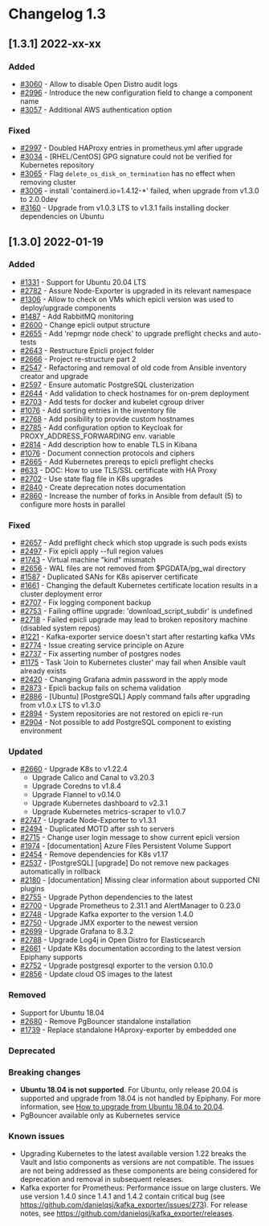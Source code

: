 # Changelog 1.3

## [1.3.1] 2022-xx-xx

### Added

- [#3060](https://github.com/epiphany-platform/epiphany/issues/3060) - Allow to disable Open Distro audit logs
- [#2996](https://github.com/epiphany-platform/epiphany/issues/2996) - Introduce the new configuration field to change a component name
- [#3057](https://github.com/epiphany-platform/epiphany/issues/3057) - Additional AWS authentication option

### Fixed

- [#2997](https://github.com/epiphany-platform/epiphany/issues/2997) - Doubled HAProxy entries in prometheus.yml after upgrade
- [#3034](https://github.com/epiphany-platform/epiphany/issues/3034) - [RHEL/CentOS] GPG signature could not be verified for Kubernetes repository
- [#3065](https://github.com/epiphany-platform/epiphany/issues/3065) - Flag `delete_os_disk_on_termination` has no effect when removing cluster
- [#3006](https://github.com/epiphany-platform/epiphany/issues/3006) - install 'containerd.io=1.4.12-*' failed, when upgrade from v1.3.0 to 2.0.0dev
- [#3160](https://github.com/epiphany-platform/epiphany/issues/3160) - Upgrade from v1.0.3 LTS to v1.3.1 fails installing docker dependencies on Ubuntu

## [1.3.0] 2022-01-19

### Added

- [#1331](https://github.com/epiphany-platform/epiphany/issues/1331) - Support for Ubuntu 20.04 LTS
- [#2782](https://github.com/epiphany-platform/epiphany/issues/2782) - Assure Node-Exporter is upgraded in its relevant namespace
- [#1306](https://github.com/epiphany-platform/epiphany/issues/1306) - Allow to check on VMs which epicli version was used to deploy/upgrade components
- [#1487](https://github.com/epiphany-platform/epiphany/issues/1487) - Add RabbitMQ monitoring
- [#2600](https://github.com/epiphany-platform/epiphany/issues/2600) - Change epicli output structure
- [#2655](https://github.com/epiphany-platform/epiphany/issues/2655) - Add 'repmgr node check' to upgrade preflight checks and auto-tests
- [#2643](https://github.com/epiphany-platform/epiphany/issues/2643) - Restructure Epicli project folder
- [#2666](https://github.com/epiphany-platform/epiphany/issues/2666) - Project re-structure part 2
- [#2547](https://github.com/epiphany-platform/epiphany/issues/2547) - Refactoring and removal of old code from Ansible inventory creator and upgrade
- [#2597](https://github.com/epiphany-platform/epiphany/issues/2597) - Ensure automatic PostgreSQL clusterization
- [#2644](https://github.com/epiphany-platform/epiphany/issues/2644) - Add validation to check hostnames for on-prem deployment
- [#2703](https://github.com/epiphany-platform/epiphany/issues/2703) - Add tests for docker and kubelet cgroup driver
- [#1076](https://github.com/epiphany-platform/epiphany/issues/1076) - Add sorting entries in the inventory file
- [#2768](https://github.com/epiphany-platform/epiphany/issues/2768) - Add posibility to provide custom hostnames
- [#2785](https://github.com/epiphany-platform/epiphany/issues/2785) - Add configuration option to Keycloak for PROXY_ADDRESS_FORWARDING env. variable
- [#2814](https://github.com/epiphany-platform/epiphany/issues/2814) - Add description how to enable TLS in Kibana
- [#1076](https://github.com/epiphany-platform/epiphany/issues/2595) - Document connection protocols and ciphers
- [#2665](https://github.com/epiphany-platform/epiphany/issues/2665) - Add Kubernetes prereqs to epicli preflight checks
- [#633](https://github.com/epiphany-platform/epiphany/issues/633) - DOC: How to use TLS/SSL certificate with HA Proxy
- [#2702](https://github.com/epiphany-platform/epiphany/issues/2702) - Use state flag file in K8s upgrades
- [#2840](https://github.com/epiphany-platform/epiphany/issues/2840) - Create deprecation notes documentation
- [#2860](https://github.com/epiphany-platform/epiphany/issues/2860) - Increase the number of forks in Ansible from default (5) to configure more hosts in parallel

### Fixed

- [#2657](https://github.com/epiphany-platform/epiphany/issues/2657) - Add preflight check which stop upgrade is such pods exists
- [#2497](https://github.com/epiphany-platform/epiphany/issues/2497) - Fix epicli apply --full region values
- [#1743](https://github.com/epiphany-platform/epiphany/issues/1743) - Virtual machine "kind" mismatch
- [#2656](https://github.com/epiphany-platform/epiphany/issues/2656) - WAL files are not removed from $PGDATA/pg_wal directory
- [#1587](https://github.com/epiphany-platform/epiphany/issues/1587) - Duplicated SANs for K8s apiserver certificate
- [#1661](https://github.com/epiphany-platform/epiphany/issues/1661) - Changing the default Kubernetes certificate location results in a cluster deployment error
- [#2707](https://github.com/epiphany-platform/epiphany/issues/2707) - Fix logging component backup
- [#2753](https://github.com/epiphany-platform/epiphany/issues/2753) - Failing offline upgrade: 'download_script_subdir' is undefined
- [#2718](https://github.com/epiphany-platform/epiphany/issues/2718) - Failed epicli upgrade may lead to broken repository machine (disabled system repos)
- [#1221](https://github.com/epiphany-platform/epiphany/issues/1221) - Kafka-exporter service doesn't start after restarting kafka VMs
- [#2774](https://github.com/epiphany-platform/epiphany/issues/2774) - Issue creating service principle on Azure
- [#2737](https://github.com/epiphany-platform/epiphany/issues/2737) - Fix asserting number of postgres nodes
- [#1175](https://github.com/epiphany-platform/epiphany/issues/1175) - Task 'Join to Kubernetes cluster' may fail when Ansible vault already exists
- [#2420](https://github.com/epiphany-platform/epiphany/issues/2420) - Changing Grafana admin password in the apply mode
- [#2873](https://github.com/epiphany-platform/epiphany/issues/2873) - Epicli backup fails on schema validation
- [#2886](https://github.com/epiphany-platform/epiphany/issues/2886) - [Ubuntu] [PostgreSQL] Apply command fails after upgrading from v1.0.x LTS to v1.3.0
- [#2894](https://github.com/epiphany-platform/epiphany/issues/2894) - System repositories are not restored on epicli re-run
- [#2904](https://github.com/epiphany-platform/epiphany/issues/2904) - Not possible to add PostgreSQL component to existing environment

### Updated

- [#2660](https://github.com/epiphany-platform/epiphany/issues/2660) - Upgrade K8s to v1.22.4
  - Upgrade Calico and Canal to v3.20.3
  - Upgrade Coredns to v1.8.4
  - Upgrade Flannel to v0.14.0
  - Upgrade Kubernetes dashboard to v2.3.1
  - Upgrade Kubernetes metrics-scraper to v1.0.7
- [#2747](https://github.com/epiphany-platform/epiphany/issues/2747) - Upgrade Node-Exporter to v1.3.1
- [#2494](https://github.com/epiphany-platform/epiphany/issues/2494) - Duplicated MOTD after ssh to servers
- [#2715](https://github.com/epiphany-platform/epiphany/issues/2715) - Change user login message to show current epicli version
- [#1974](https://github.com/epiphany-platform/epiphany/issues/1974) - [documentation] Azure Files Persistent Volume Support
- [#2454](https://github.com/epiphany-platform/epiphany/issues/2454) - Remove dependencies for K8s v1.17
- [#2537](https://github.com/epiphany-platform/epiphany/issues/2537) - [PostgreSQL] [upgrade] Do not remove new packages automatically in rollback
- [#2180](https://github.com/epiphany-platform/epiphany/issues/2180) - [documentation] Missing clear information about supported CNI plugins
- [#2755](https://github.com/epiphany-platform/epiphany/issues/2755) - Upgrade Python dependencies to the latest
- [#2700](https://github.com/epiphany-platform/epiphany/issues/2700) - Upgrade Prometheus to 2.31.1 and AlertManager to 0.23.0
- [#2748](https://github.com/epiphany-platform/epiphany/issues/2748) - Upgrade Kafka exporter to the version 1.4.0
- [#2750](https://github.com/epiphany-platform/epiphany/issues/2750) - Upgrade JMX exporter to the newest version
- [#2699](https://github.com/epiphany-platform/epiphany/issues/2699) - Upgrade Grafana to 8.3.2
- [#2788](https://github.com/epiphany-platform/epiphany/issues/2788) - Upgrade Log4j in Open Distro for Elasticsearch
- [#2661](https://github.com/epiphany-platform/epiphany/issues/2661) - Update K8s documentation according to the latest version Epiphany supports
- [#2752](https://github.com/epiphany-platform/epiphany/issues/2752) - Upgrade postgresql exporter to the version 0.10.0
- [#2856](https://github.com/epiphany-platform/epiphany/issues/2856) - Update cloud OS images to the latest

### Removed

- Support for Ubuntu 18.04
- [#2680](https://github.com/epiphany-platform/epiphany/issues/2680) - Remove PgBouncer standalone installation
- [#1739](https://github.com/epiphany-platform/epiphany/issues/1739) - Replace standalone HAproxy-exporter by embedded one

### Deprecated

### Breaking changes

- **Ubuntu 18.04 is not supported**. For Ubuntu, only release 20.04 is supported and upgrade from 18.04 is not handled by Epiphany.
For more information, see [How to upgrade from Ubuntu 18.04 to 20.04](../home/howto/OS_UPGRADE.md#how-to-upgrade-from-ubuntu-1804-to-2004).
- PgBouncer available only as Kubernetes service

### Known issues

- Upgrading Kubernetes to the latest available version 1.22 breaks the Vault and Istio components as versions are not compatible. The issues are not being addressed as these components are being considered for deprecation and removal in subsequent releases.
- Kafka exporter for Prometheus: Performance issue on large clusters. We use version 1.4.0 since 1.4.1 and 1.4.2 contain critical bug (see https://github.com/danielqsj/kafka_exporter/issues/273). For release notes, see https://github.com/danielqsj/kafka_exporter/releases.
